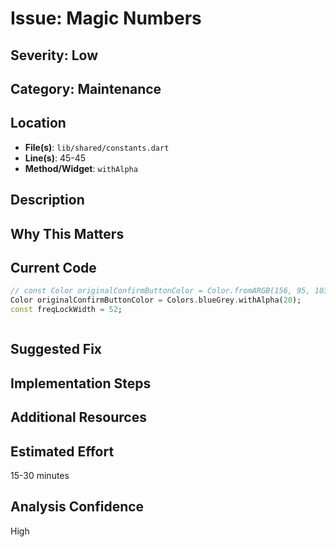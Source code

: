 # Issue: Magic Numbers

## Severity: Low

## Category: Maintenance

## Location
- **File(s)**: `lib/shared/constants.dart`
- **Line(s)**: 45-45
- **Method/Widget**: `withAlpha`

## Description


## Why This Matters


## Current Code
```dart
// const Color originalConfirmButtonColor = Color.fromARGB(156, 95, 103, 97);
Color originalConfirmButtonColor = Colors.blueGrey.withAlpha(20);
const freqLockWidth = 52;



```

## Suggested Fix


## Implementation Steps


## Additional Resources


## Estimated Effort
15-30 minutes

## Analysis Confidence
High

